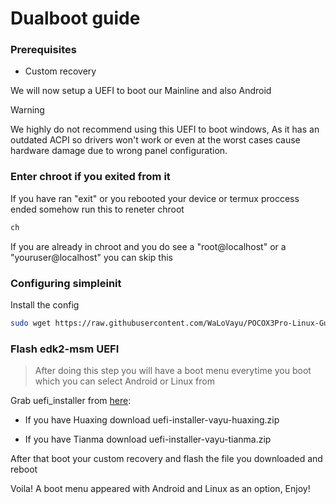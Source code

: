 # Dualboot guide

### Prerequisites
- Custom recovery 

We will now setup a UEFI to boot our Mainline and also Android

>[!WARNING]
> We highly do not recommend using this UEFI to boot windows, As it has an outdated ACPI so drivers won't work or even at the worst cases cause hardware damage due to wrong panel configuration.

### Enter chroot if you exited from it
If you have ran "exit" or you rebooted your device or termux proccess ended somehow run this to reneter chroot
```sh
ch
```
If you are already in chroot and you do see a "root@localhost" or a "youruser@localhost" you can skip this

### Configuring simpleinit

Install the config
```sh
sudo wget https://raw.githubusercontent.com/WaLoVayu/POCOX3Pro-Linux-Guides/refs/heads/main/files/simpleinit.uefi.cfg -O /boot/simpleinit/simpleinit.uefi.cfg
```

### Flash edk2-msm UEFI
> After doing this step you will have a boot menu everytime you boot which you can select Android or Linux from

Grab uefi_installer from [here](https://github.com/WaLoVayu/edk2-msm/releases/tag/huh):

- If you have Huaxing download uefi-installer-vayu-huaxing.zip

- If you have Tianma download uefi-installer-vayu-tianma.zip

After that boot your custom recovery and flash the file you downloaded and reboot

Voila! A boot menu appeared with Android and Linux as an option, Enjoy!
